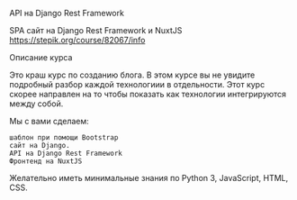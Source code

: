 API на Django Rest Framework

SPA сайт на Django Rest Framework и NuxtJS
https://stepik.org/course/82067/info

Описание курса

Это краш курс по созданию блога. В этом курсе вы не увидите подробный разбор каждой технологиии в отдельности. Этот курс скорее направлен на то чтобы показать как технологии интегрируются между собой.

Мы с вами сделаем:

    шаблон при помощи Bootstrap
    сайт на Django.
    API на Django Rest Framework
    Фронтенд на NuxtJS

Желательно иметь минимальные знания по Python 3, JavaScript, HTML, CSS.

